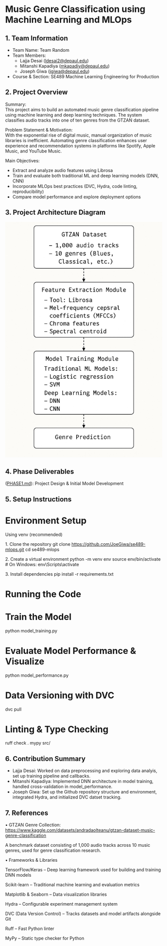 # Music Genre Classification using Machine Learning and MLOps

## 1. Team Information
- Team Name: Team Random
- Team Members: 
  - Lajja Desai (ldesai2@depaul.edu)
  - Mitanshi Kapadiya (mkapadiy@depaul.edu)
  - Joseph Giwa (jgiwa@depaul.edu)
- Course & Section: SE489 Machine Learning Engineering for Production              

## 2. Project Overview
Summary:  
  This project aims to build an automated music genre classification pipeline using machine learning and deep learning techniques. The system classifies audio tracks into one of ten genres from the GTZAN dataset.

Problem Statement & Motivation:  
  With the exponential rise of digital music, manual organization of music libraries is inefficient. Automating genre classification enhances user experience and recommendation systems in platforms like Spotify, Apple Music, and YouTube Music.

Main Objectives:  
  - Extract and analyze audio features using Librosa  
  - Train and evaluate both traditional ML and deep learning models (DNN, CNN)  
  - Incorporate MLOps best practices (DVC, Hydra, code linting, reproducibility)  
  - Compare model performance and explore deployment options

## 3. Project Architecture Diagram

![alt text](https://github.com/JoeGiwa/se489-mlops/blob/main/img_1.jpeg)

## 4. Phase Deliverables
([PHASE1.md](https://github.com/JoeGiwa/se489-mlops/blob/main/PHASE1.md)): Project Design & Initial Model Development

## 5. Setup Instructions

# Environment Setup
Using venv (recommended)

1.⁠ ⁠Clone the repository
git clone https://github.com/JoeGiwa/se489-mlops.git
cd se489-mlops

2.⁠ ⁠Create a virtual environment
python -m venv env
source env/bin/activate      # On Windows: env\Scripts\activate

3.⁠ ⁠Install dependencies
pip install -r requirements.txt

# Running the Code
# Train the Model

python model_training.py

# Evaluate Model Performance & Visualize

python model_performance.py

# Data Versioning with DVC

dvc pull

# Linting & Type Checking

ruff check .
mypy src/

## 6. Contribution Summary
- Lajja Desai: Worked on data preprocessing and exploring data analyis, set up training pipeline and callbacks.
- Mitanshi Kapadiya: Implemented DNN architecture in model training, handled cross-validation in model_performance.
- Joseph Giwa: Set up the Github repository structure and environment, integrated Hydra, and initialized DVC datset tracking.

## 7. References
•⁠  ⁠GTZAN Genre Collection: https://www.kaggle.com/datasets/andradaolteanu/gtzan-dataset-music-genre-classification

A benchmark dataset consisting of 1,000 audio tracks across 10 music genres, used for genre classification research.

•⁠  ⁠Frameworks & Libraries

TensorFlow/Keras – Deep learning framework used for building and training DNN models

Scikit-learn – Traditional machine learning and evaluation metrics

Matplotlib & Seaborn – Data visualization libraries

Hydra – Configurable experiment management system

DVC (Data Version Control) – Tracks datasets and model artifacts alongside Git

Ruff – Fast Python linter

MyPy – Static type checker for Python
